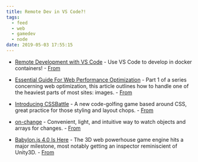 ```yaml
---
title: Remote Dev in VS Code?!
tags:
  - feed
  - web
  - gamedev
  - node
date: 2019-05-03 17:55:15
---
```


- [Remote Development with VS Code](https://code.visualstudio.com/blogs/2019/05/02/remote-development) - Use VS Code to develop in docker containers! - [From](https://code.visualstudio.com/blogs/)

- [Essential Guide For Web Performance Optimization](https://uxplanet.org/essential-guide-for-web-performance-optimization-1b883d638a1) - Part 1 of a series concerning web optimization, this article outlines how to handle one of the heaviest parts of most sites: images. - [From](https://frontendfoc.us/)

- [Introducing CSSBattle](https://medium.freecodecamp.org/introducing-cssbattle-the-first-css-code-golfing-game-88b7518df618) - A new code-golfing game based around CSS, great practice for those styling and layout chops. - [From](https://medium.freecodecamp.org/)

- [on-change](https://github.com/sindresorhus/on-change) - Convenient, light, and intuitive way to watch objects and arrays for changes. - [From](https://nodeweekly.com)

- [Babylon.js 4.0 Is Here](https://medium.com/@babylonjs/babylon-js-4-0-is-here-d725b5b02e9b) - The 3D web powerhouse game engine hits a major milestone, most notably getting an inspector reminiscient of Unity3D. - [From](https://medium.com/@babylonjs/)
